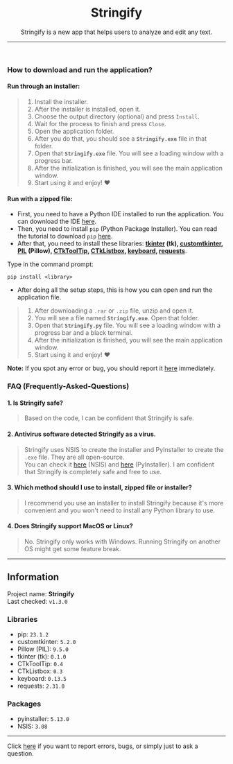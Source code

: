 <div align="center">
  
  <h1>Stringify</h1>
  <p>Stringify is a new app that helps users to analyze and edit any text.</p>
  
</div>

<hr>
<br>

### How to download and run the application?
#### Run through an installer:
> 1. Install the installer.
> 2. After the installer is installed, open it.
> 3. Choose the output directory (optional) and press `Install`.
> 4. Wait for the process to finish and press `Close`.
> 5. Open the application folder.
> 6. After you do that, you should see a **`Stringify.exe`** file in that folder.
> 7. Open that **`Stringify.exe`** file. You will see a loading window with a progress bar.
> 8. After the initialization is finished, you will see the main application window.
> 11. Start using it and enjoy! ❤️
#### Run with a zipped file:
* First, you need to have a Python IDE installed to run the application. You can download the IDE [here](https://www.python.org/downloads/).<br>
* Then, you need to install `pip` (Python Package Installer). You can read the tutorial to download `pip` [here](https://pip.pypa.io/en/stable/installation/).<br>
* After that, you need to install these libraries: **[tkinter](https://www.tutorialspoint.com/how-to-install-tkinter-in-python) (tk), [customtkinter](https://pypi.org/project/customtkinter/), [PIL](https://pypi.org/project/Pillow/) (Pillow), [CTkToolTip](https://pypi.org/project/CTkToolTip/), [CTkListbox](https://pypi.org/project/CTkListbox/), [keyboard](https://pypi.org/project/keyboard/), [requests](https://pypi.org/project/requests/)**.<br>

Type in the command prompt:
```
pip install <library>
```

* After doing all the setup steps, this is how you can open and run the application file.
> 1. After downloading a `.rar` or `.zip` file, unzip and open it.
> 2. You will see a file named **`Stringify.exe`**. Open that folder.
> 4. Open that **`Stringify.py`** file. You will see a loading window with a progress bar and a black terminal.
> 7. After the initialization is finished, you will see the main application window.
> 8. Start using it and enjoy! ❤️

**Note:** If you spot any error or bug, you should report it [here](https://github.com/ItsHungg/Stringify/issues) immediately.

### FAQ (Frequently-Asked-Questions)
#### 1. Is Stringify safe?
> Based on the code, I can be confident that Stringify is safe.
#### 2. Antivirus software detected Stringify as a virus.
> Stringify uses NSIS to create the installer and PyInstaller to create the `.exe` file. They are all open-source.<br>You can check it [here](https://github.com/kichik/nsis) (NSIS) and [here](https://github.com/pyinstaller/pyinstaller) (PyInstaller). I am confident that Stringify is completely safe and free to use.
#### 3. Which method should I use to install, zipped file or installer?
> I recommend you use an installer to install Stringify because it's more convenient and you won't need to install any Python library to use.
#### 4. Does Stringify support MacOS or Linux?
> No. Stringify only works with Windows. Running Stringify on another OS might get some feature break.

<hr>

## Information
Project name: **Stringify**<br>
Last checked: `v1.3.0`<br>

### Libraries
- pip:  `23.1.2`<br>
- customtkinter: `5.2.0`
- Pillow (PIL): `9.5.0`
- tkinter (tk): `0.1.0`
- CTkToolTip: `0.4`
- CTkListbox: `0.3`
- keyboard: `0.13.5`
- requests: `2.31.0`
### Packages
- pyinstaller: `5.13.0`
- NSIS: `3.08`

<hr>

Click [here](https://github.com/ItsHungg/Stringify/issues) if you want to report errors, bugs, or simply just to ask a question.
